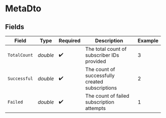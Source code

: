 # MetaDto


## Fields

| Field                                           | Type                                            | Required                                        | Description                                     | Example                                         |
| ----------------------------------------------- | ----------------------------------------------- | ----------------------------------------------- | ----------------------------------------------- | ----------------------------------------------- |
| `TotalCount`                                    | *double*                                        | :heavy_check_mark:                              | The total count of subscriber IDs provided      | 3                                               |
| `Successful`                                    | *double*                                        | :heavy_check_mark:                              | The count of successfully created subscriptions | 2                                               |
| `Failed`                                        | *double*                                        | :heavy_check_mark:                              | The count of failed subscription attempts       | 1                                               |